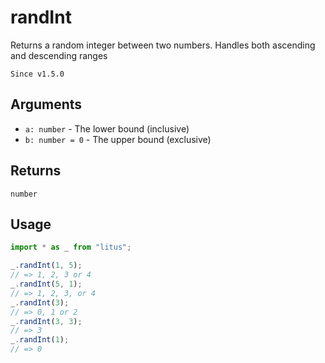 # randInt

Returns a random integer between two numbers. Handles both ascending
and descending ranges

`Since v1.5.0`

## Arguments

- `a: number` - The lower bound (inclusive)
- `b: number = 0` - The upper bound (exclusive)

## Returns

`number`

## Usage

```ts
import * as _ from "litus";

_.randInt(1, 5);
// => 1, 2, 3 or 4
_.randInt(5, 1);
// => 1, 2, 3, or 4
_.randInt(3);
// => 0, 1 or 2
_.randInt(3, 3);
// => 3
_.randInt(1);
// => 0
```
